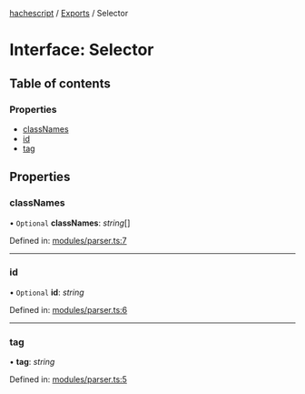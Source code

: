 [hachescript](../README.md) / [Exports](../modules.md) / Selector

# Interface: Selector

## Table of contents

### Properties

- [classNames](selector.md#classnames)
- [id](selector.md#id)
- [tag](selector.md#tag)

## Properties

### classNames

• `Optional` **classNames**: *string*[]

Defined in: [modules/parser.ts:7](https://github.com/alrico88/hachescript/blob/1b10fdc/src/modules/parser.ts#L7)

___

### id

• `Optional` **id**: *string*

Defined in: [modules/parser.ts:6](https://github.com/alrico88/hachescript/blob/1b10fdc/src/modules/parser.ts#L6)

___

### tag

• **tag**: *string*

Defined in: [modules/parser.ts:5](https://github.com/alrico88/hachescript/blob/1b10fdc/src/modules/parser.ts#L5)
